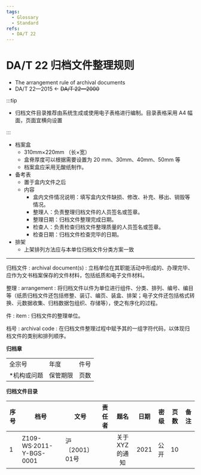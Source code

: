 ```yaml
---
tags:
  - Glossary
  - Standard
refs:
  - DA/T 22
---
```


# DA/T 22 归档文件整理规则

- The arrangement rule of archival documents
- DA/T 22—2015 <- ~~DA/T 22—2000~~

:::tip

- 归档文件目录推荐由系统生成或使用电子表格进行编制。目录表格采用 A4 幅面，页面宜横向设置

:::

- 档案盒
  - 310mm×220mm （长×宽）
  - 盒脊厚度可以根据需要设置为 20 mm、30mm、40mm、50mm 等
  - 档案盒应采用无酸纸制作。
- 备考表
  - 置于盒内文件之后
  - 内容
    - 盒内文件情况说明：填写盒内文件缺损、修改、补充、移出、销毁等情况。
    - 整理人：负责整理归档文件的人员签名或签章。
    - 整理日期：归档文件整理完成日期。
    - 检查人：负责检查归档文件整理质量的人员签名或签章。
    - 检查日期：归档文件检查完毕的日期。
- 排架
  - 上架排列方法应与本单位归档文件分类方案一致

---

归档文件
: archival document(s)
: 立档单位在其职能活动中形成的、办理完毕、应作为文书档案保存的文件材料，包括纸质和电子文件材料。

整理
: arrangement
: 将归档文件以件为单位进行组件、分类、排列、编号、编目等（纸质归档文件还包括修整、装订、编页、装盒、排架；电子文件还包括格式转换、元数据收集、归档数据包组织、存储等），使之有序化的过程。

件
: item
: 归档文件的整理单位。

档号
: archival code
: 在归档文件整理过程中赋予其的一组字符代码，以体现归档文件的类别和排列顺序。


**归档章**

|              |          |      |
| :----------- | :------- | :--- |
| 全宗号       | 年度     | 件号 |
| \*机构或问题 | 保管期限 | 页数 |


**归档文件目录**

| 序号 | 档号                    | 文号           | 责任者 |      题名       | 日期 | 密级 | 页数 | 备注 |
| ---- | ----------------------- | -------------- | ------ | :-------------: | ---- | ---- | ---- | ---- |
| 1    | Z109-WS·2011-Y-BGS-0001 | 沪〔2001〕01号 |        | 关于 XYZ 的通知 | 2021 | 公开 | 10   |
